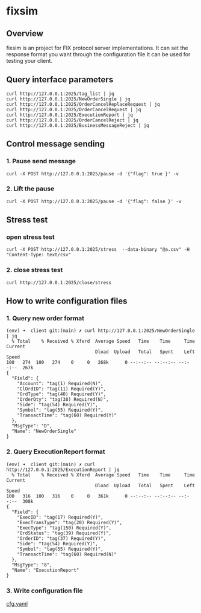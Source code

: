# fixsim

Overview
--------

fixsim is an project for FIX protocol server implementations. It can set the response format you want through the configuration file
It can be used for testing your client.

## Query interface parameters
```
curl http://127.0.0.1:2025/tag_list | jq
curl http://127.0.0.1:2025/NewOrderSingle | jq
curl http://127.0.0.1:2025/OrderCancelReplaceRequest | jq
curl http://127.0.0.1:2025/OrderCancelRequest | jq
curl http://127.0.0.1:2025/ExecutionReport | jq
curl http://127.0.0.1:2025/OrderCancelReject | jq
curl http://127.0.0.1:2025/BusinessMessageReject | jq
```

## Control message sending
### 1. Pause send message
```
curl -X POST http://127.0.0.1:2025/pause -d '{"flag": true }' -v
```
### 2. Lift the pause
```
curl -X POST http://127.0.0.1:2025/pause -d '{"flag": false }' -v
```

## Stress test
### open stress test
```
curl -X POST http://127.0.0.1:2025/stress  --data-binary "@a.csv" -H "Content-Type: text/csv"
```
### 2. close stress test
```
curl http://127.0.0.1:2025/close/stress
```

## How to write configuration files
### 1. Query new order format
```
(env) ➜  client git:(main) ✗ curl http://127.0.0.1:2025/NewOrderSingle | jq
  % Total    % Received % Xferd  Average Speed   Time    Time     Time  Current
                                 Dload  Upload   Total   Spent    Left  Speed
100   274  100   274    0     0   268k      0 --:--:-- --:--:-- --:--:--  267k
{
  "Field": {
    "Account": "tag(1) Required(N)",
    "ClOrdID": "tag(11) Required(Y)",
    "OrdType": "tag(40) Required(Y)",
    "OrderQty": "tag(38) Required(N)",
    "Side": "tag(54) Required(Y)",
    "Symbol": "tag(55) Required(Y)",
    "TransactTime": "tag(60) Required(Y)"
  },
  "MsgType": "D",
  "Name": "NewOrderSingle"
}
```

### 2. Query ExecutionReport format
```
(env) ➜  client git:(main) ✗ curl http://127.0.0.1:2025/ExecutionReport | jq
  % Total    % Received % Xferd  Average Speed   Time    Time     Time  Current
                                 Dload  Upload   Total   Spent    Left  Speed
100   316  100   316    0     0   361k      0 --:--:-- --:--:-- --:--:--  308k
{
  "Field": {
    "ExecID": "tag(17) Required(Y)",
    "ExecTransType": "tag(20) Required(Y)",
    "ExecType": "tag(150) Required(Y)",
    "OrdStatus": "tag(39) Required(Y)",
    "OrderID": "tag(37) Required(Y)",
    "Side": "tag(54) Required(Y)",
    "Symbol": "tag(55) Required(Y)",
    "TransactTime": "tag(60) Required(N)"
  },
  "MsgType": "8",
  "Name": "ExecutionReport"
}
```

### 3. Write configuration file
[cfg.yaml](https://github.com/fantasy-peak/fixsim/blob/main/cfg/cfg.yaml)

